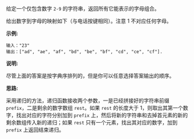 给定一个仅包含数字 `2-9` 的字符串，返回所有它能表示的字母组合。

给出数字到字母的映射如下（与电话按键相同）。注意 1 不对应任何字母。

**示例:**

```
输入："23"
输出：["ad", "ae", "af", "bd", "be", "bf", "cd", "ce", "cf"].
```

**说明:**

尽管上面的答案是按字典序排列的，但是你可以任意选择答案输出的顺序。


**思路:**

采用递归的方法，递归函数接收两个参数，一是已经拼接好的字符串前缀 `prefix`，二是剩余的数字数组 `rest`。如果 `rest` 的长度大于 1，则取出其第一个数字，找出对应的字符分别加到 `prefix` 上，然后将新的字符串和去掉首元素的新的剩余数组传入新的递归；如果 `rest` 只有一个元素，找出其对应的数字，加到 `prefix` 上返回结束递归。
